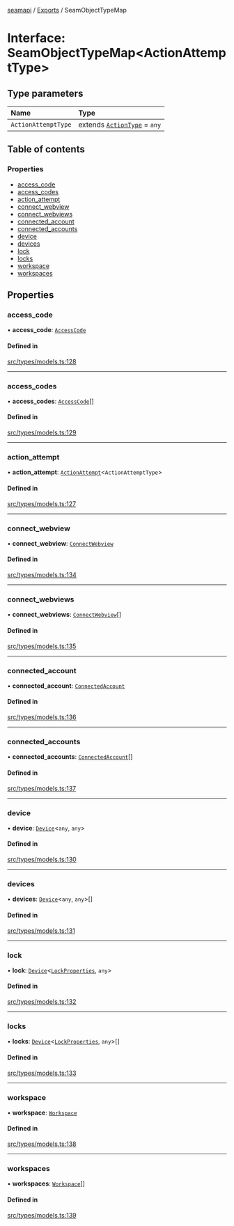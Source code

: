 [seamapi](../README.md) / [Exports](../modules.md) / SeamObjectTypeMap

# Interface: SeamObjectTypeMap<ActionAttemptType\>

## Type parameters

| Name | Type |
| :------ | :------ |
| `ActionAttemptType` | extends [`ActionType`](../modules.md#actiontype) = `any` |

## Table of contents

### Properties

- [access\_code](SeamObjectTypeMap.md#access_code)
- [access\_codes](SeamObjectTypeMap.md#access_codes)
- [action\_attempt](SeamObjectTypeMap.md#action_attempt)
- [connect\_webview](SeamObjectTypeMap.md#connect_webview)
- [connect\_webviews](SeamObjectTypeMap.md#connect_webviews)
- [connected\_account](SeamObjectTypeMap.md#connected_account)
- [connected\_accounts](SeamObjectTypeMap.md#connected_accounts)
- [device](SeamObjectTypeMap.md#device)
- [devices](SeamObjectTypeMap.md#devices)
- [lock](SeamObjectTypeMap.md#lock)
- [locks](SeamObjectTypeMap.md#locks)
- [workspace](SeamObjectTypeMap.md#workspace)
- [workspaces](SeamObjectTypeMap.md#workspaces)

## Properties

### access\_code

• **access\_code**: [`AccessCode`](AccessCode.md)

#### Defined in

[src/types/models.ts:128](https://github.com/hello-seam/seamapi-javascript/blob/main/src/types/models.ts#L128)

___

### access\_codes

• **access\_codes**: [`AccessCode`](AccessCode.md)[]

#### Defined in

[src/types/models.ts:129](https://github.com/hello-seam/seamapi-javascript/blob/main/src/types/models.ts#L129)

___

### action\_attempt

• **action\_attempt**: [`ActionAttempt`](../modules.md#actionattempt)<`ActionAttemptType`\>

#### Defined in

[src/types/models.ts:127](https://github.com/hello-seam/seamapi-javascript/blob/main/src/types/models.ts#L127)

___

### connect\_webview

• **connect\_webview**: [`ConnectWebview`](ConnectWebview.md)

#### Defined in

[src/types/models.ts:134](https://github.com/hello-seam/seamapi-javascript/blob/main/src/types/models.ts#L134)

___

### connect\_webviews

• **connect\_webviews**: [`ConnectWebview`](ConnectWebview.md)[]

#### Defined in

[src/types/models.ts:135](https://github.com/hello-seam/seamapi-javascript/blob/main/src/types/models.ts#L135)

___

### connected\_account

• **connected\_account**: [`ConnectedAccount`](ConnectedAccount.md)

#### Defined in

[src/types/models.ts:136](https://github.com/hello-seam/seamapi-javascript/blob/main/src/types/models.ts#L136)

___

### connected\_accounts

• **connected\_accounts**: [`ConnectedAccount`](ConnectedAccount.md)[]

#### Defined in

[src/types/models.ts:137](https://github.com/hello-seam/seamapi-javascript/blob/main/src/types/models.ts#L137)

___

### device

• **device**: [`Device`](Device.md)<`any`, `any`\>

#### Defined in

[src/types/models.ts:130](https://github.com/hello-seam/seamapi-javascript/blob/main/src/types/models.ts#L130)

___

### devices

• **devices**: [`Device`](Device.md)<`any`, `any`\>[]

#### Defined in

[src/types/models.ts:131](https://github.com/hello-seam/seamapi-javascript/blob/main/src/types/models.ts#L131)

___

### lock

• **lock**: [`Device`](Device.md)<[`LockProperties`](LockProperties.md), `any`\>

#### Defined in

[src/types/models.ts:132](https://github.com/hello-seam/seamapi-javascript/blob/main/src/types/models.ts#L132)

___

### locks

• **locks**: [`Device`](Device.md)<[`LockProperties`](LockProperties.md), `any`\>[]

#### Defined in

[src/types/models.ts:133](https://github.com/hello-seam/seamapi-javascript/blob/main/src/types/models.ts#L133)

___

### workspace

• **workspace**: [`Workspace`](Workspace.md)

#### Defined in

[src/types/models.ts:138](https://github.com/hello-seam/seamapi-javascript/blob/main/src/types/models.ts#L138)

___

### workspaces

• **workspaces**: [`Workspace`](Workspace.md)[]

#### Defined in

[src/types/models.ts:139](https://github.com/hello-seam/seamapi-javascript/blob/main/src/types/models.ts#L139)

